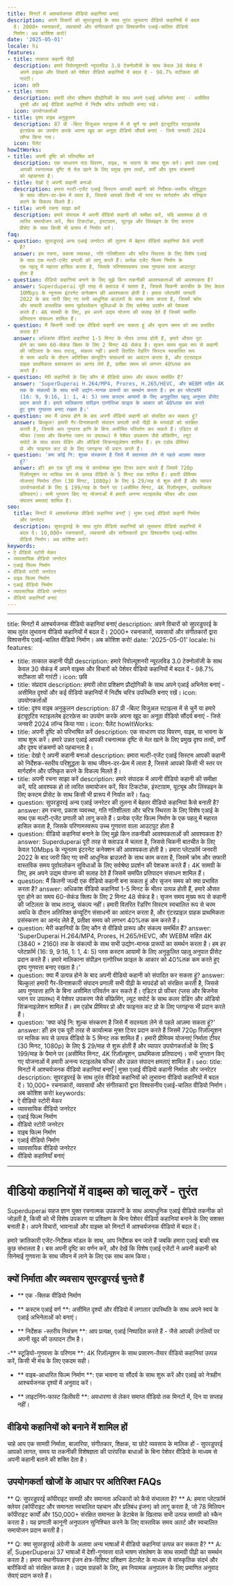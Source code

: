 ```yaml
---
title: मिनटों में आश्चर्यजनक वीडियो कहानियां बनाएं
description: अपने विचारों को सुपरडुपरई के साथ तुरंत लुभावना वीडियो कहानियों में बदल
  दें। 2000+ रचनाकारों, व्यवसायों और संगीतकारों द्वारा विश्वसनीय एआई-चालित वीडियो
  निर्माण। अब कोशिश करो!
date: '2025-05-01'
locale: hi
features:
- title: तत्काल कहानी पीढ़ी
  description: हमारे रिवोल्यूशनरी न्यूरलविड 3.0 टेक्नोलॉजी के साथ केवल 30 सेकंड में
    अपने वाइब्स और विचारों को पेशेवर वीडियो कहानियों में बदल दें - 98.7% सटीकता की
    गारंटी।
  icon: छवि
- title: संप्रदाय
  description: हमारी लोरा प्रशिक्षण प्रौद्योगिकी के साथ अपने एआई अभिनेता बनाएं - असीमित
    दृश्यों और कई वीडियो कहानियों में निर्दोष चरित्र उपस्थिति बनाए रखें।
  icon: उपयोगकर्ताओं
- title: दृश्य वाइब अनुकूलन
  description: 87 प्री -बिल्ट विजुअल स्टाइल्स में से चुनें या हमारे इंट्यूएटिव स्टाइललेब
    इंटरफ़ेस का उपयोग करके अपना खुद का अनूठा वीडियो सौंदर्य बनाएं - जिसे जनवरी 2024
    लॉन्च किया गया।
  icon: पैलेट
howItWorks:
- title: अपनी दृष्टि को परिभाषित करें
  description: एक साधारण पाठ विवरण, वाइब, या भावना के साथ शुरू करें। हमारे उन्नत एआई
    आपकी रचनात्मक दृष्टि से मेल खाने के लिए प्रमुख दृश्य तत्वों, वर्णों और दृश्य संक्रमणों
    को पहचानता है।
- title: देखो ऐ अपनी कहानी बनाओ
  description: हमारा मल्टी-एजेंट एआई सिस्टम आपकी कहानी को निर्देशक-स्तरीय परिशुद्धता
    के साथ जीवन-दर-फ्रेम में लाता है, जिससे आपको किसी भी स्तर पर मार्गदर्शन और परिष्कृत
    करने के विकल्प मिलते हैं।
- title: अपनी रचना साझा करें
  description: हमारे संपादक में अपनी वीडियो कहानी की समीक्षा करें, यदि आवश्यक हो तो
    त्वरित समायोजन करें, फिर टिकटोक, इंस्टाग्राम, यूट्यूब और लिंक्डइन के लिए कस्टम
    प्रीसेट के साथ किसी भी प्रारूप में निर्यात करें।
faq:
- question: सुपरडुपरई अन्य एआई जनरेटर की तुलना में बेहतर वीडियो कहानियां कैसे बनाती
    है?
  answer: हम रचना, प्रकाश व्यवस्था, गति गतिशीलता और चरित्र स्थिरता के लिए विशेष एआई
    के साथ एक मल्टी-एजेंट प्रणाली को लागू करते हैं। प्रत्येक एजेंट फिल्म निर्माण के
    एक पहलू में महारत हासिल करता है, जिसके परिणामस्वरूप उच्च गुणवत्ता वाला आउटपुट
    होता है
- question: वीडियो कहानियां बनाने के लिए मुझे किन तकनीकी आवश्यकताओं की आवश्यकता है?
  answer: Superduperai पूरी तरह से क्लाउड में चलता है, जिससे चिकनी बातचीत के लिए केवल
    10Mbps के न्यूनतम इंटरनेट कनेक्शन की आवश्यकता होती है। हमारा प्लेटफ़ॉर्म जनवरी
    2022 के बाद जारी किए गए सभी आधुनिक ब्राउज़रों के साथ काम करता है, जिसमें क्रोम
    और सफारी वास्तविक समय पूर्वावलोकन सुविधाओं के लिए सर्वश्रेष्ठ प्रदर्शन की पेशकश
    करते हैं। 4K सामग्री के लिए, हम अपने उद्यम योजना की सलाह देते हैं जिसमें समर्पित
    प्रतिपादन संसाधन शामिल हैं।
- question: मैं कितनी जल्दी एक वीडियो कहानी बना सकता हूं और सृजन समय को क्या प्रभावित
    करता है?
  answer: अधिकांश वीडियो कहानियां 1-5 मिनट के भीतर उत्पन्न होती हैं, हमारे औसत पूरा
    होने का समय 60-सेकंड क्लिप के लिए 2 मिनट 48 सेकंड है। सृजन समय मुख्य रूप से कहानी
    की जटिलता के साथ तराजू, संकल्प नहीं। हमारी वितरित रेंडरिंग सिस्टम स्वचालित रूप
    से चरम अवधि के दौरान अतिरिक्त कंप्यूटिंग संसाधनों का आवंटन करता है, और एंटरप्राइज़
    ग्राहक प्राथमिकता प्रसंस्करण का आनंद लेते हैं, प्रतीक्षा समय को लगभग 40%तक कम
    करते हैं।
- question: मेरी कहानियों के लिए कौन से वीडियो प्रारूप और संकल्प समर्थित हैं?
  answer: 'SuperDuperai H.264/MP4, Prores, H.265/HEVC, और WEBM सहित 4K (3840 × 2160)
    तक के संकल्पों के साथ सभी उद्योग-मानक प्रारूपों का समर्थन करता है। हम हर प्लेटफ़ॉर्म
    (16: 9, 9:16, 1: 1, 4: 5) प्लस कस्टम आयामों के लिए अनुकूलित पहलू अनुपात प्रीसेट
    प्रदान करते हैं। हमारे मालिकाना संपीड़न एल्गोरिथ्म फ़ाइल के आकार को 40%तक कम करते
    हुए दृश्य गुणवत्ता बनाए रखता है।'
- question: क्या मैं उत्पन्न होने के बाद अपनी वीडियो कहानी को संपादित कर सकता हूं?
  answer: बिल्कुल! हमारी गैर-विनाशकारी संपादन प्रणाली सभी पीढ़ी के मापदंडों को संरक्षित
    करती है, जिससे आप गुणवत्ता हानि के बिना असीमित परिवर्तन कर सकते हैं। एडिटर प्रो
    फीचर (प्लस और बिजनेस प्लान पर उपलब्ध) में पेशेवर उपकरण जैसे कीफ्रेमिंग, ल्यूट
    सपोर्ट के साथ कलर ग्रेडिंग और ऑडियो सिंक्रनाइज़ेशन शामिल हैं। हम एडोब प्रीमियर
    प्रो और फाइनल कट प्रो के लिए प्लगइन्स भी प्रदान करते हैं।
- question: 'क्या कोई नि: शुल्क संस्करण है जिसे मैं सदस्यता लेने से पहले आज़मा सकता
    हूं?'
  answer: हाँ! हम एक पूरी तरह से कार्यात्मक मुफ्त टियर प्रदान करते हैं जिसमें 720p
    रिज़ॉल्यूशन पर मासिक रूप से उत्पन्न वीडियो के 5 मिनट तक शामिल हैं। हमारी प्रीमियम
    योजनाएं निर्माता टीयर (30 मिनट, 1080p) के लिए $ 29/माह से शुरू होती हैं और व्यापार
    उपयोगकर्ताओं के लिए $ 199/माह के पैमाने पर (असीमित मिनट, 4K रिज़ॉल्यूशन, प्राथमिकता
    प्रतिपादन)। सभी भुगतान किए गए योजनाओं में हमारी अनन्य स्टाइललेब फीचर और उन्नत
    संपादन क्षमताएं शामिल हैं।
seo:
  title: मिनटों में आश्चर्यजनक वीडियो कहानियां बनाएँ | मुफ्त एआई वीडियो कहानी निर्माता
    और जनरेटर
  description: सुपरडुपरई के साथ तुरंत वीडियो कहानियों को लुभावना वीडियो कहानियों में
    बदल दें। 10,000+ रचनाकारों, व्यवसायों और संगीतकारों द्वारा विश्वसनीय एआई-चालित
    वीडियो निर्माण। अब कोशिश करो!
keywords:
- ऐ वीडियो स्टोरी मेकर
- व्यावसायिक वीडियो जनरेटर
- एआई फिल्म निर्माण
- वीडियो स्टोरी जनरेटर
- वाइब फिल्म निर्माण
- एआई वीडियो निर्माण
- व्यावसायिक वीडियो जनरेटर
- वीडियो कहानियाँ बनाएं
---
```


---
title: मिनटों में आश्चर्यजनक वीडियो कहानियां बनाएं
description: अपने विचारों को सुपरडुपरई के साथ तुरंत लुभावना वीडियो कहानियों में बदल
  दें। 2000+ रचनाकारों, व्यवसायों और संगीतकारों द्वारा विश्वसनीय एआई-चालित वीडियो
  निर्माण। अब कोशिश करो!
date: '2025-05-01'
locale: hi
features:
- title: तत्काल कहानी पीढ़ी
  description: हमारे रिवोल्यूशनरी न्यूरलविड 3.0 टेक्नोलॉजी के साथ केवल 30 सेकंड में
    अपने वाइब्स और विचारों को पेशेवर वीडियो कहानियों में बदल दें - 98.7% सटीकता की
    गारंटी।
  icon: छवि
- title: संप्रदाय
  description: हमारी लोरा प्रशिक्षण प्रौद्योगिकी के साथ अपने एआई अभिनेता बनाएं - असीमित
    दृश्यों और कई वीडियो कहानियों में निर्दोष चरित्र उपस्थिति बनाए रखें।
  icon: उपयोगकर्ताओं
- title: दृश्य वाइब अनुकूलन
  description: 87 प्री -बिल्ट विजुअल स्टाइल्स में से चुनें या हमारे इंट्यूएटिव स्टाइललेब
    इंटरफ़ेस का उपयोग करके अपना खुद का अनूठा वीडियो सौंदर्य बनाएं - जिसे जनवरी 2024
    लॉन्च किया गया।
  icon: पैलेट
howItWorks:
- title: अपनी दृष्टि को परिभाषित करें
  description: एक साधारण पाठ विवरण, वाइब, या भावना के साथ शुरू करें। हमारे उन्नत एआई
    आपकी रचनात्मक दृष्टि से मेल खाने के लिए प्रमुख दृश्य तत्वों, वर्णों और दृश्य संक्रमणों
    को पहचानता है।
- title: देखो ऐ अपनी कहानी बनाओ
  description: हमारा मल्टी-एजेंट एआई सिस्टम आपकी कहानी को निर्देशक-स्तरीय परिशुद्धता
    के साथ जीवन-दर-फ्रेम में लाता है, जिससे आपको किसी भी स्तर पर मार्गदर्शन और परिष्कृत
    करने के विकल्प मिलते हैं।
- title: अपनी रचना साझा करें
  description: हमारे संपादक में अपनी वीडियो कहानी की समीक्षा करें, यदि आवश्यक हो तो
    त्वरित समायोजन करें, फिर टिकटोक, इंस्टाग्राम, यूट्यूब और लिंक्डइन के लिए कस्टम
    प्रीसेट के साथ किसी भी प्रारूप में निर्यात करें।
faq:
- question: सुपरडुपरई अन्य एआई जनरेटर की तुलना में बेहतर वीडियो कहानियां कैसे बनाती
    है?
  answer: हम रचना, प्रकाश व्यवस्था, गति गतिशीलता और चरित्र स्थिरता के लिए विशेष एआई
    के साथ एक मल्टी-एजेंट प्रणाली को लागू करते हैं। प्रत्येक एजेंट फिल्म निर्माण के
    एक पहलू में महारत हासिल करता है, जिसके परिणामस्वरूप उच्च गुणवत्ता वाला आउटपुट
    होता है
- question: वीडियो कहानियां बनाने के लिए मुझे किन तकनीकी आवश्यकताओं की आवश्यकता है?
  answer: Superduperai पूरी तरह से क्लाउड में चलता है, जिससे चिकनी बातचीत के लिए केवल
    10Mbps के न्यूनतम इंटरनेट कनेक्शन की आवश्यकता होती है। हमारा प्लेटफ़ॉर्म जनवरी
    2022 के बाद जारी किए गए सभी आधुनिक ब्राउज़रों के साथ काम करता है, जिसमें क्रोम
    और सफारी वास्तविक समय पूर्वावलोकन सुविधाओं के लिए सर्वश्रेष्ठ प्रदर्शन की पेशकश
    करते हैं। 4K सामग्री के लिए, हम अपने उद्यम योजना की सलाह देते हैं जिसमें समर्पित
    प्रतिपादन संसाधन शामिल हैं।
- question: मैं कितनी जल्दी एक वीडियो कहानी बना सकता हूं और सृजन समय को क्या प्रभावित
    करता है?
  answer: अधिकांश वीडियो कहानियां 1-5 मिनट के भीतर उत्पन्न होती हैं, हमारे औसत पूरा
    होने का समय 60-सेकंड क्लिप के लिए 2 मिनट 48 सेकंड है। सृजन समय मुख्य रूप से कहानी
    की जटिलता के साथ तराजू, संकल्प नहीं। हमारी वितरित रेंडरिंग सिस्टम स्वचालित रूप
    से चरम अवधि के दौरान अतिरिक्त कंप्यूटिंग संसाधनों का आवंटन करता है, और एंटरप्राइज़
    ग्राहक प्राथमिकता प्रसंस्करण का आनंद लेते हैं, प्रतीक्षा समय को लगभग 40%तक कम
    करते हैं।
- question: मेरी कहानियों के लिए कौन से वीडियो प्रारूप और संकल्प समर्थित हैं?
  answer: 'SuperDuperai H.264/MP4, Prores, H.265/HEVC, और WEBM सहित 4K (3840 × 2160)
    तक के संकल्पों के साथ सभी उद्योग-मानक प्रारूपों का समर्थन करता है। हम हर प्लेटफ़ॉर्म
    (16: 9, 9:16, 1: 1, 4: 5) प्लस कस्टम आयामों के लिए अनुकूलित पहलू अनुपात प्रीसेट
    प्रदान करते हैं। हमारे मालिकाना संपीड़न एल्गोरिथ्म फ़ाइल के आकार को 40%तक कम करते
    हुए दृश्य गुणवत्ता बनाए रखता है।'
- question: क्या मैं उत्पन्न होने के बाद अपनी वीडियो कहानी को संपादित कर सकता हूं?
  answer: बिल्कुल! हमारी गैर-विनाशकारी संपादन प्रणाली सभी पीढ़ी के मापदंडों को संरक्षित
    करती है, जिससे आप गुणवत्ता हानि के बिना असीमित परिवर्तन कर सकते हैं। एडिटर प्रो
    फीचर (प्लस और बिजनेस प्लान पर उपलब्ध) में पेशेवर उपकरण जैसे कीफ्रेमिंग, ल्यूट
    सपोर्ट के साथ कलर ग्रेडिंग और ऑडियो सिंक्रनाइज़ेशन शामिल हैं। हम एडोब प्रीमियर
    प्रो और फाइनल कट प्रो के लिए प्लगइन्स भी प्रदान करते हैं।
- question: 'क्या कोई नि: शुल्क संस्करण है जिसे मैं सदस्यता लेने से पहले आज़मा सकता
    हूं?'
  answer: हाँ! हम एक पूरी तरह से कार्यात्मक मुफ्त टियर प्रदान करते हैं जिसमें 720p
    रिज़ॉल्यूशन पर मासिक रूप से उत्पन्न वीडियो के 5 मिनट तक शामिल हैं। हमारी प्रीमियम
    योजनाएं निर्माता टीयर (30 मिनट, 1080p) के लिए $ 29/माह से शुरू होती हैं और व्यापार
    उपयोगकर्ताओं के लिए $ 199/माह के पैमाने पर (असीमित मिनट, 4K रिज़ॉल्यूशन, प्राथमिकता
    प्रतिपादन)। सभी भुगतान किए गए योजनाओं में हमारी अनन्य स्टाइललेब फीचर और उन्नत
    संपादन क्षमताएं शामिल हैं।
seo:
  title: मिनटों में आश्चर्यजनक वीडियो कहानियां बनाएँ | मुफ्त एआई वीडियो कहानी निर्माता
    और जनरेटर
  description: सुपरडुपरई के साथ तुरंत वीडियो कहानियों को लुभावना वीडियो कहानियों में
    बदल दें। 10,000+ रचनाकारों, व्यवसायों और संगीतकारों द्वारा विश्वसनीय एआई-चालित
    वीडियो निर्माण। अब कोशिश करो!
keywords:
- ऐ वीडियो स्टोरी मेकर
- व्यावसायिक वीडियो जनरेटर
- एआई फिल्म निर्माण
- वीडियो स्टोरी जनरेटर
- वाइब फिल्म निर्माण
- एआई वीडियो निर्माण
- व्यावसायिक वीडियो जनरेटर
- वीडियो कहानियाँ बनाएं
---
# वीडियो कहानियों में वाइब्स को चालू करें - तुरंत

Superduperai सहज ज्ञान युक्त रचनात्मक उपकरणों के साथ अत्याधुनिक एआई वीडियो तकनीक को जोड़ती है, किसी को भी विशेष उपकरण या प्रशिक्षण के बिना पेशेवर वीडियो कहानियां बनाने के लिए सशक्त बनाती है। अपने विचारों, भावनाओं और वाइब्स को मिनटों में आश्चर्यजनक वीडियो में बदल दें।

हमारे क्रांतिकारी एजेंट-निर्देशक मॉडल के साथ, आप निर्देशक बन जाते हैं जबकि हमारा एआई बाकी सब कुछ संभालता है। बस अपनी दृष्टि का वर्णन करें, और देखें कि विशेष एआई एजेंटों ने अपनी कहानी को सिनेमाई गुणवत्ता के साथ जीवन में लाने के लिए एक साथ काम किया।

## क्यों निर्माता और व्यवसाय सुपरडुपरई चुनते हैं

- ** एक -क्लिक वीडियो निर्माण

- ** कस्टम एआई वर्ण **: असीमित दृश्यों और वीडियो में लगातार उपस्थिति के साथ अपने स्वयं के एआई अभिनेताओं को बनाएं।

- ** निर्देशक -स्तरीय नियंत्रण **: आप प्रत्यक्ष, एआई निष्पादित करते हैं - जैसे आपकी उंगलियों पर अपनी खुद की उत्पादन टीम है।

-** स्टूडियो-गुणवत्ता के परिणाम **: 4K रिज़ॉल्यूशन के साथ प्रसारण-तैयार वीडियो कहानियां उत्पन्न करें, किसी भी मंच के लिए एकदम सही।

- ** वाइब-आधारित फिल्म निर्माण **: एक भावना या सौंदर्य के साथ शुरू करें और एआई को नेत्रहीन आश्चर्यजनक दृश्यों में अनुवाद करें।

- ** लाइटनिंग-फास्ट डिलीवरी **: अवधारणा से लेकर समाप्त वीडियो तक मिनटों में, दिन या सप्ताह नहीं।

## वीडियो कहानियों को बनाने में शामिल हों

चाहे आप एक सामग्री निर्माता, बाज़ारिया, संगीतकार, शिक्षक, या छोटे व्यवसाय के मालिक हों - सुपरडुपरई आपको लागत, समय या तकनीकी विशेषज्ञता की पारंपरिक बाधाओं के बिना पेशेवर वीडियो के माध्यम से अपनी कहानी बताने की शक्ति देता है।

## उपयोगकर्ता खोजों के आधार पर अतिरिक्त FAQs

** Q: सुपरडुपरई कॉपीराइट सामग्री और समानता अधिकारों को कैसे संभालता है? **
A: हमारा प्लेटफ़ॉर्म क्लेयर (कॉपीराइट और समानता स्वचालित पहचान और प्रतिबंध इंजन) को लागू करता है, जो 78 मिलियन कॉपीराइट कार्यों और 150,000+ संरक्षित समानता के डेटाबेस के खिलाफ सभी उत्पन्न सामग्री को स्कैन करता है। यह प्रणाली कानूनी अनुपालन सुनिश्चित करने के लिए वास्तविक समय अलर्ट और स्वचालित समायोजन प्रदान करती है।

** Q: क्या सुपरडुपरई अंग्रेजी के अलावा अन्य भाषाओं में वीडियो कहानियां उत्पन्न कर सकता है? **
A: हाँ, SuperDuperai 37 भाषाओं में देशी-गुणवत्ता वाले भाषण संश्लेषण के साथ सामग्री पीढ़ी का समर्थन करता है। हमारा स्थानीयकरण इंजन क्षेत्र-विशिष्ट प्रशिक्षण डेटासेट के माध्यम से सांस्कृतिक संदर्भ और बारीकियों को संरक्षित करता है। उद्यम ग्राहकों के लिए, हम नियामक अनुपालन के लिए प्रमाणित अनुवाद सेवाएं प्रदान करते हैं।
